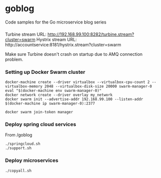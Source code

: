 # goblog
Code samples for the Go microservice blog series

###
Turbine stream URL: http://192.168.99.100:8282/turbine.stream?cluster=swarm
Hystrix stream URL: http://accountservice:8181/hystrix.stream?cluster=swarm

Make sure Turbine doesn't crash on startup due to AMQ connection problem.

### Setting up Docker Swarm cluster

    docker-machine create --driver virtualbox --virtualbox-cpu-count 2 --virtualbox-memory 2048 --virtualbox-disk-size 20000 swarm-manager-0
    eval "$(docker-machine env swarm-manager-0)"
    docker network create --driver overlay my_network
    docker swarm init --advertise-addr 192.168.99.100 --listen-addr $(docker-machine ip swarm-manager-0):2377

	docker swarm join-token manager

### Deploy spring cloud services

From /goblog

    ./springcloud.sh
    ./support.sh

### Deploy microservices

    ./copyall.sh
